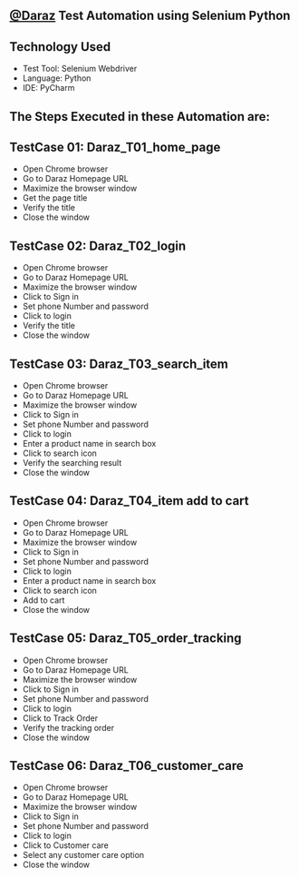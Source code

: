 ## [@Daraz](https://www.daraz.com.bd/) Test Automation using Selenium Python
## Technology Used
- Test Tool: Selenium Webdriver
- Language: Python
- IDE: PyCharm
## The Steps Executed in these Automation are: 
## TestCase 01: Daraz_T01_home_page
- Open Chrome browser
- Go to Daraz Homepage URL
- Maximize the browser window
- Get the page title
- Verify the title
- Close the window
## TestCase 02: Daraz_T02_login
- Open Chrome browser
- Go to Daraz Homepage URL
- Maximize the browser window
- Click to Sign in
- Set phone Number and password
- Click to login
- Verify the title
- Close the window
## TestCase 03: Daraz_T03_search_item
- Open Chrome browser
- Go to Daraz Homepage URL
- Maximize the browser window
- Click to Sign in
- Set phone Number and password
- Click to login
- Enter a product name in search box
- Click to search icon
- Verify the searching result
- Close the window
## TestCase 04: Daraz_T04_item add to cart
- Open Chrome browser
- Go to Daraz Homepage URL
- Maximize the browser window
- Click to Sign in
- Set phone Number and password
- Click to login
- Enter a product name in search box
- Click to search icon
- Add to cart
- Close the window
## TestCase 05: Daraz_T05_order_tracking
- Open Chrome browser
- Go to Daraz Homepage URL
- Maximize the browser window
- Click to Sign in
- Set phone Number and password
- Click to login
- Click to Track Order
- Verify the tracking order
- Close the window
## TestCase 06: Daraz_T06_customer_care
- Open Chrome browser
- Go to Daraz Homepage URL
- Maximize the browser window
- Click to Sign in
- Set phone Number and password
- Click to login
- Click to Customer care
- Select any customer care option
- Close the window
